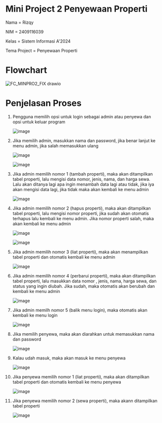 # Mini Project 2 Penyewaan Properti

Nama = Rizqy

NIM = 2409116039

Kelas = Sistem Informasi A'2024

Tema Project = Penyewaan Properti

# Flowchart

![FC_MINPRO2_FIX drawio](https://github.com/user-attachments/assets/252263a5-5631-471b-bcd9-a21a1c25fed8)

# Penjelasan Proses

1. Pengguna memilih opsi untuk login sebagai admin atau penyewa dan opsi untuk keluar program

   ![image](https://github.com/user-attachments/assets/574a62ea-e28f-4d5d-ba47-9d28c69c4958)

2. Jika memilih admin, masukkan nama dan password, jika benar lanjut ke menu admin, jika salah memasukkan ulang

   ![image](https://github.com/user-attachments/assets/6d92528a-de2b-4c97-a5e1-d71a36864594)


   ![image](https://github.com/user-attachments/assets/7b4c81b7-6960-4304-b514-bd22f4d1bafc)

3. Jika admin memilih nomor 1 (tambah properti), maka akan ditampilkan tabel properti, lalu mengisi data nomor, jenis, nama, dan harga sewa. Lalu akan ditanya lagi apa ingin menambah data lagi atau tidak, jika iya akan mengisi data lagi, jika tidak maka akan kembali ke menu admin

   ![image](https://github.com/user-attachments/assets/49ad4265-af10-4271-bbb3-3c0ae379ad0c)

4. Jika admin memilih nomor 2 (hapus properti), maka akan ditampilkan tabel properti, lalu mengisi nomor properti, jika sudah akan otomatis terhapus lalu kembali ke menu admin. Jika nomor properti salah, maka akan kembali ke menu admin

   ![image](https://github.com/user-attachments/assets/52cc87e6-25d0-462c-827c-c310b47ffe9e)

   ![image](https://github.com/user-attachments/assets/d66af2d7-2f19-455a-8b0c-a6fbae7eae38)

5. Jika admin memilih nomor 3 (liat properti), maka akan menampilkan tabel properti dan otomatis kembali ke menu admin

   ![image](https://github.com/user-attachments/assets/c6f4ab21-ee4f-4114-8452-6c771193cf6f)

6. Jika admin memilih nomor 4 (perbarui properti), maka akan ditampilkan tabel properti, lalu masukkan data nomor , jenis, nama, harga sewa, dan status yang ingin diubah. Jika sudah, maka otomatis akan berubah dan kembali ke menu admin

   ![image](https://github.com/user-attachments/assets/4e529489-b40c-4fd0-8740-b11f1db0b66d)

7. Jika admin memilh nomor 5 (balik menu login), maka otomatis akan kembali ke menu login

   ![image](https://github.com/user-attachments/assets/91b29605-c41d-42ac-9360-c672d022dae8)

8. Jika memilih penyewa, maka akan diarahkan untuk memasukkan nama dan password

   ![image](https://github.com/user-attachments/assets/aa8594fc-b59b-4cb9-ba25-ee6567f5b8a3)

9. Kalau udah masuk, maka akan masuk ke menu penyewa

    ![image](https://github.com/user-attachments/assets/15b0c209-25a2-4c39-9a8a-70cad282695c)

10. Jika penyewa memilih nomor 1 (liat properti), maka akan ditampilkan tabel properti dan otomatis kembali ke menu penyewa

    ![image](https://github.com/user-attachments/assets/a2a0303b-ec54-4bb3-a3a7-3dffb13e2c9e)

11. Jika penyewa memilih nomor 2 (sewa properti), maka akann ditampilkan tabel properti

    ![image](https://github.com/user-attachments/assets/325a737b-7111-419d-bc28-2164529da82e)










   


